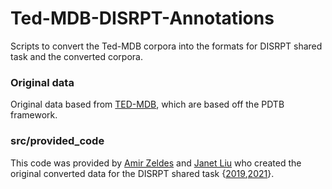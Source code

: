 # Ted-MDB-DISRPT-Annotations
Scripts to convert the Ted-MDB corpora into the formats for DISRPT shared task and the converted corpora.

### Original data
Original data based from [TED-MDB](https://github.com/MurathanKurfali/Ted-MDB-Annotations), which are based off the PDTB framework.

### src/provided_code
This code was provided by [Amir Zeldes]() and [Janet Liu]() who created the original converted data for the DISRPT shared task {[2019](https://sites.google.com/view/disrpt2019/home),[2021](https://sites.google.com/georgetown.edu/disrpt2021/home)}.